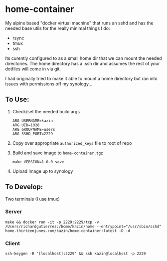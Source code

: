 # home-container

My alpine based "docker virtual machine" that runs an sshd and has the needed base utils for the really minimal things I do:

- rsync
- tmux
- ssh

Its curently configured to as a small home dir that we can mount the needed directories. The home directory has a .ssh dir and assumes the rest of your dotfiles will come in via git.

I had originally tried to make it able to mount a home directory but ran into issues with permissions off my synology...


## To Use:
1.  Check/set the needed build args
    ```
    ARG USERNAME=kazin
    ARG UID=1028
    ARG GROUPNAME=users
    ARG SSHD_PORT=2229
    ```
2.  Copy over appropriate `authorized_keys` file to root of repo

3.  Build and save image to `home-container.tgz`

    ```
    make VERSION=1.0.0 save
    ```

4.  Upload Image up to synology




## To Develop:

Two terminals (I use tmux)

### Server

    make && docker run -it -p 2229:2229/tcp -v /Users/richardgutierrez:/home/kazin/home --entrypoint="/usr/sbin/sshd" home.thirteenjunes.com/kazin/home-container:latest -D -d


### Client

    ssh-keygen -R '[localhost]:2229' && ssh kazin@localhost -p 2229
